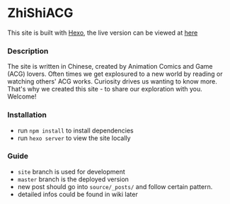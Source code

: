 # ZhiShiACG

This site is built with [Hexo](https://hexo.io/), the live version can be viewed at
[here](https://sharonlucong.github.io/acgKnowledge/)

### Description
The site is written in Chinese, created by Animation Comics and Game (ACG) lovers. Often times we get explosured to a new world by reading or watching others' ACG works. Curiosity drives us wanting to know more. That's why we created this site - to share our exploration with you. Welcome!

### Installation
- run `npm install` to install dependencies
- run `hexo server` to view the site locally

### Guide

- `site` branch is used for development
- `master` branch is the deployed version
- new post should go into `source/_posts/` and follow certain pattern.
- detailed infos could be found in wiki later
